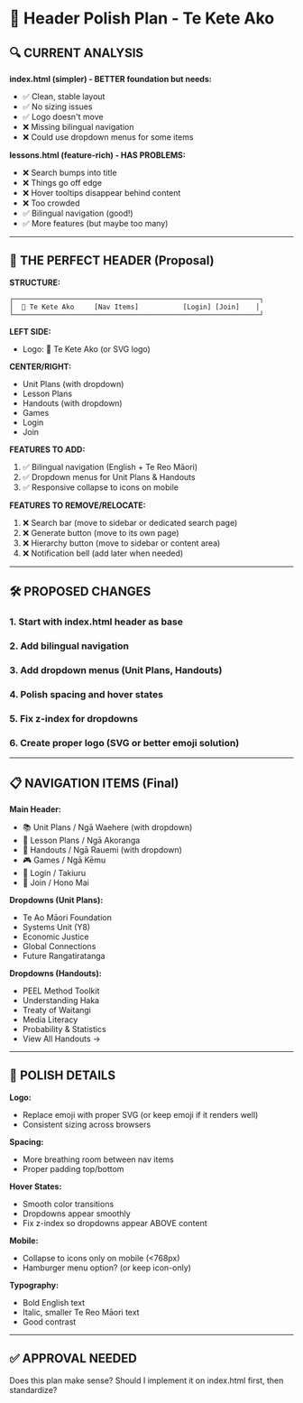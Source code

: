 # 🎨 Header Polish Plan - Te Kete Ako

## 🔍 CURRENT ANALYSIS

**index.html (simpler) - BETTER foundation but needs:**
- ✅ Clean, stable layout
- ✅ No sizing issues
- ✅ Logo doesn't move
- ❌ Missing bilingual navigation
- ❌ Could use dropdown menus for some items

**lessons.html (feature-rich) - HAS PROBLEMS:**
- ❌ Search bumps into title
- ❌ Things go off edge
- ❌ Hover tooltips disappear behind content
- ❌ Too crowded
- ✅ Bilingual navigation (good!)
- ✅ More features (but maybe too many)

---

## 🎯 THE PERFECT HEADER (Proposal)

**STRUCTURE:**
```
┌─────────────────────────────────────────────────────────────┐
│  🧺 Te Kete Ako     [Nav Items]           [Login] [Join]    │
└─────────────────────────────────────────────────────────────┘
```

**LEFT SIDE:**
- Logo: 🧺 Te Kete Ako (or SVG logo)

**CENTER/RIGHT:**
- Unit Plans (with dropdown)
- Lesson Plans
- Handouts (with dropdown)
- Games
- Login
- Join

**FEATURES TO ADD:**
1. ✅ Bilingual navigation (English + Te Reo Māori)
2. ✅ Dropdown menus for Unit Plans & Handouts
3. ✅ Responsive collapse to icons on mobile

**FEATURES TO REMOVE/RELOCATE:**
1. ❌ Search bar (move to sidebar or dedicated search page)
2. ❌ Generate button (move to its own page)
3. ❌ Hierarchy button (move to sidebar or content area)
4. ❌ Notification bell (add later when needed)

---

## 🛠️ PROPOSED CHANGES

### 1. Start with index.html header as base
### 2. Add bilingual navigation
### 3. Add dropdown menus (Unit Plans, Handouts)
### 4. Polish spacing and hover states
### 5. Fix z-index for dropdowns
### 6. Create proper logo (SVG or better emoji solution)

---

## 📋 NAVIGATION ITEMS (Final)

**Main Header:**
- 📚 Unit Plans / Ngā Waehere (with dropdown)
- 📖 Lesson Plans / Ngā Akoranga
- 📄 Handouts / Ngā Rauemi (with dropdown)
- 🎮 Games / Ngā Kēmu
- 🔐 Login / Takiuru
- 📝 Join / Hono Mai

**Dropdowns (Unit Plans):**
- Te Ao Māori Foundation
- Systems Unit (Y8)
- Economic Justice
- Global Connections
- Future Rangatiratanga

**Dropdowns (Handouts):**
- PEEL Method Toolkit
- Understanding Haka
- Treaty of Waitangi
- Media Literacy
- Probability & Statistics
- View All Handouts →

---

## 🎨 POLISH DETAILS

**Logo:**
- Replace emoji with proper SVG (or keep emoji if it renders well)
- Consistent sizing across browsers

**Spacing:**
- More breathing room between nav items
- Proper padding top/bottom

**Hover States:**
- Smooth color transitions
- Dropdowns appear smoothly
- Fix z-index so dropdowns appear ABOVE content

**Mobile:**
- Collapse to icons only on mobile (<768px)
- Hamburger menu option? (or keep icon-only)

**Typography:**
- Bold English text
- Italic, smaller Te Reo Māori text
- Good contrast

---

## ✅ APPROVAL NEEDED

Does this plan make sense?
Should I implement it on index.html first, then standardize?

